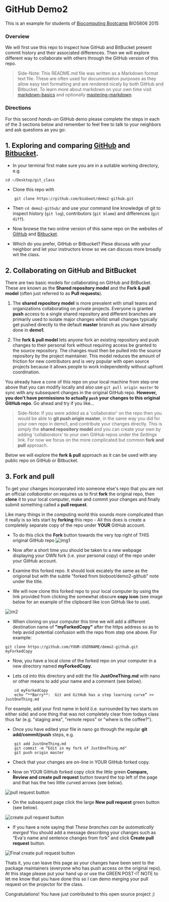 # GitHub Demo2 
This is an example for students of [Biocomputing Bootcamp](http://bioboot.github.io/web-2015/) BIOS606 2015

### Overview
We will first use this repo to inspect how GitHub and BitBucket present commit history and their associated differences. Then we will explore different way to collaborate with others through the GitHub version of this repo.

> Side-Note: This README.md file was written as a Markdown format text file. These are often used for documentation purposes as they allow easy text formatting and are rendered nicely by both GitHub and Bitbucket. To learn more about markdown on your own time visit [markdown-basics](https://help.github.com/articles/markdown-basics/) and optionally [mastering-markdown](https://guides.github.com/features/mastering-markdown).

### Directions
For this second _hands-on_ GitHub demo please complete the steps in each of the 3 sections below and remember to feel free to talk to your neighbors and ask questions as you go: 


## 1. Exploring and comparing [GitHub](https://github.com/bioboot/demo2-github) and [Bitbucket](https://bitbucket.org/bjgrant/demo2-github/).
- In your terminal first make sure you are in a suitable working directory, e.g. 
```
cd ~/Desktop/git_class
```

- Clone this repo with 
```
    git clone https://github.com/bioboot/demo2-github.git
```

- Then `cd demo2-github/` and use your command line knowledge of git to inspect history (`git log`), contributors (`git blame`) and differences (`git diff`).

- Now browse the two online version of this same repo on the websites of [GitHub](https://github.com/bioboot/demo2-github) and [Bitbucket](https://bitbucket.org/bjgrant/demo2-github/).

- Which do you prefer, GitHub or Bitbucket? Plese discuss with your neighbor and let your instructors know so we can discuss more broadly wit the class.



## 2.  Collaborating on GitHub and BitBucket
There are two basic models for collaborating on GitHub and BitBucket. These are known as the **Shared repository model** and the **Fork & pull model** (often just referred to as **Pull requests**).


1. The **shared repository model** is more prevalent with small teams and organizations collaborating on private projects. Everyone is granted **push** access to a single shared repository and different branches are primarily used to isolate major changes whilst small changes typically get pushed directly to the default **master** branch as you have already done in **demo1**.


2. The **fork & pull model** lets anyone fork an existing repository and push changes to their personal fork without requiring access be granted to the source repository. The changes must then be pulled into the source repository by the project maintainer. This model reduces the amount of friction for new contributors and is very popular with open source projects because it allows people to work independently without upfront coordination.



You already have a cone of this repo on your local machine from step one above that you can modify locally and also use `git pull origin master` to sync with any subsequent changes in the original GitHub repo. **However, you don't have permissions to actually `push` your changes to this original GitHub repo**. Go ahead and try if you like… 

> Side-Note: If you were added as a 'collaborator' on the repo then you would be able to **git push origin master**, in the same way you did for your own repo in demo1, and contribute your changes directly. This is simply the **shared repository model** and you can create your own by adding 'collaborators' to your own GitHub repos under the *Settings* link. For now we focus on the more complicated but common **fork and pull** approach. 


Below we will explore the **fork & pull** approach as it can be used with any public repo on GitHub or Bitbucket.



## 3. Fork and pull
To get your changes incorporated into someone else's repo that you are not an official *collaborator* on requires us to first **fork** the original repo, then **clone** it to your local computer, make and commit your changes and finally submit something called a **pull request**.

Like many things in the computing world this sounds more complicated than it really is so lets start by **forking** this repo - All this does is create a completely separate copy of the repo under **YOUR** GitHub account.

- To do this click the **Fork** button towards the very top right of THIS original GitHub repo 
![img1](https://help.github.com/assets/images/help/repository/fork_button.jpg)

- Now after a short time you should be taken to a new webpage displaying your OWN fork (i.e. your personal copy) of the repo under your GitHub account.

- Examine this forked repo. It should look excately the same as the origional but with the subtle "forked from bioboot/demo2-github" note under the title.

- We will now clone this forked repo to your local computer by using the link provided from clicking the somewhat obscure **copy icon** (see image below for an example of the clipboard like icon GitHub like to use).

![im2](https://help.github.com/assets/images/help/repository/clone-repo-clone-url-button.png)

-  When cloning on your computer this time we will add a different destination name of **"myForkedCopy"** after the https address so as to help avoid potential confusion with the repo from step one above. For example:  

```
git clone https://github.com/YOUR-USERNAME/demo2-github.git myForkedCopy
```

- Now, you have a local clone of the forked repo on your computer in a new directory named **myForkedCopy**.

- Lets cd into this directory and edit the file **JustOneThing.md** with nano or other means to add your name and a comment (see below). 

```
    cd myForkedCopy
    echo “**Barry**:  Git and GitHub has a step learning curve” >> JustOneThing.md
```

For example, add your first name in bold (i.e. surrounded by two starts on either side) and one thing that was not completely clear from todays class thus far (e.g. "staging area", "remote repos" or "where is the coffee?").


- Once you have edited your file in nano go through the regular **git add/commit/push** steps, e.g.

```
    git add JustOneThing.md
    git commit -m “Edit in my fork of JustOneThing.md"
    git push origin master
```

- Check that your changes are on-line in YOUR GitHub forked copy.

- Now on YOUR GitHub forked copy click the little green **Compare, Review and create pull request** button toward the top left of the page and that has the two little curved arrows (see below).

![pull request button](https://help.github.com/assets/images/help/pull_requests/pull-request-start-review-button.png)

- On the subsequent page click the large **New pull request** green button (see below).

![create pull request button](https://help.github.com/assets/images/help/pull_requests/pull-request-click-to-create.png)

- If you have a note saying that *These branches can be automatically merged* You should add a message describing your changes such as “Eva's name and sentence changes from fork” and click **Create pull request** button.

![Final create pull request button](https://help.github.com/assets/images/help/pull_requests/pullrequest-send.png)


Thats it, you can leave this page as your changes have been sent to the package maintainers (everyone who has push access on the original repo). At this stage please put your hand up or use the GREEN POST-IT NOTE to let me know that you have done this so I can demo merging your pull request on the projector for the class.

Congratulations! You have just contributed to this open source project ;)



